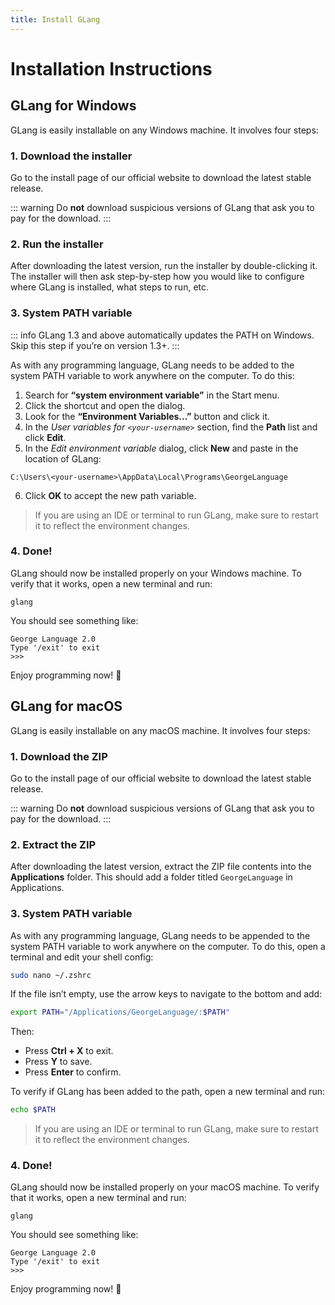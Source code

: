 ```yaml
---
title: Install GLang
---
```


# Installation Instructions

## GLang for Windows

GLang is easily installable on any Windows machine. It involves four steps:

### 1. Download the installer

Go to the install page of our official website to download the latest stable release.

::: warning
Do **not** download suspicious versions of GLang that ask you to pay for the download.
:::

### 2. Run the installer

After downloading the latest version, run the installer by double-clicking it.
The installer will then ask step-by-step how you would like to configure where GLang is installed, what steps to run, etc.

### 3. System PATH variable

::: info
GLang 1.3 and above automatically updates the PATH on Windows. Skip this step if you’re on version 1.3+.
:::

As with any programming language, GLang needs to be added to the system PATH variable to work anywhere on the computer.
To do this:

1. Search for **“system environment variable”** in the Start menu.
2. Click the shortcut and open the dialog.
3. Look for the **“Environment Variables...”** button and click it.
4. In the *User variables for `<your-username>`* section, find the **Path** list and click **Edit**.
5. In the *Edit environment variable* dialog, click **New** and paste in the location of GLang:

```
C:\Users\<your-username>\AppData\Local\Programs\GeorgeLanguage
```

6. Click **OK** to accept the new path variable.

> If you are using an IDE or terminal to run GLang, make sure to restart it to reflect the environment changes.

### 4. Done!

GLang should now be installed properly on your Windows machine.
To verify that it works, open a new terminal and run:

```
glang
```

You should see something like:

```
George Language 2.0
Type '/exit' to exit
>>>
```

Enjoy programming now! 🎉

## GLang for macOS

GLang is easily installable on any macOS machine. It involves four steps:

### 1. Download the ZIP

Go to the install page of our official website to download the latest stable release.

::: warning
Do **not** download suspicious versions of GLang that ask you to pay for the download.
:::

### 2. Extract the ZIP

After downloading the latest version, extract the ZIP file contents into the **Applications** folder.
This should add a folder titled `GeorgeLanguage` in Applications.

### 3. System PATH variable

As with any programming language, GLang needs to be appended to the system PATH variable to work anywhere on the computer.
To do this, open a terminal and edit your shell config:

```bash
sudo nano ~/.zshrc
````

If the file isn’t empty, use the arrow keys to navigate to the bottom and add:

```bash
export PATH="/Applications/GeorgeLanguage/:$PATH"
```

Then:

* Press **Ctrl + X** to exit.
* Press **Y** to save.
* Press **Enter** to confirm.

To verify if GLang has been added to the path, open a new terminal and run:

```bash
echo $PATH
```

> If you are using an IDE or terminal to run GLang, make sure to restart it to reflect the environment changes.

### 4. Done!

GLang should now be installed properly on your macOS machine.
To verify that it works, open a new terminal and run:

```
glang
```

You should see something like:

```
George Language 2.0
Type '/exit' to exit
>>>
```

Enjoy programming now! 🎉

